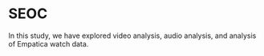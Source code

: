 # SEOC
In this study, we have explored video analysis, audio analysis, and analysis of Empatica watch data.

